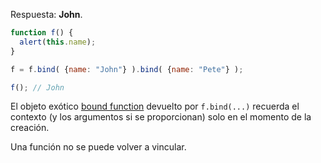 Respuesta: **John**.

```js run no-beautify
function f() {
  alert(this.name);
}

f = f.bind( {name: "John"} ).bind( {name: "Pete"} );

f(); // John
```

El objeto exótico [bound function](https://tc39.github.io/ecma262/#sec-bound-function-exotic-objects) devuelto por `f.bind(...)` recuerda el contexto (y los argumentos si se proporcionan) solo en el momento de la creación.

Una función no se puede volver a vincular.
